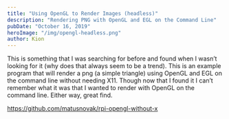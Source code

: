 ```yaml
---
title: "Using OpenGL to Render Images (headless)"
description: "Rendering PNG with OpenGL and EGL on the Command Line"
pubDate: "October 16, 2019"
heroImage: "/img/opengl-headless.png"
author: Kion
---
```


This is something that I was searching for before and found when I wasn’t looking for it (why does that always seem to be a trend). This is an example program that will render a png (a simple triangle) using OpenGL and EGL on the command line without needing X11. Though now that I found it I can’t remember what it was that I wanted to render with OpenGL on the command line. Either way, great find.

https://github.com/matusnovak/rpi-opengl-without-x